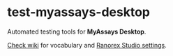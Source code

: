 test-myassays-desktop
==============================

Automated testing tools for __MyAssays Desktop__.

[Check wiki](https://github.com/cookston/test-myassays-desktop/wiki) for vocabulary and [Ranorex Studio settings](https://github.com/cookston/test-myassays-desktop/wiki/Test-machine-environment-and-software-configuration).